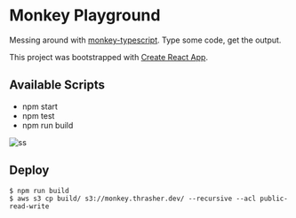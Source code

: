 # Monkey Playground

Messing around with [monkey-typescript](https://www.npmjs.com/package/monkey-typescript). Type some code, get the output.

This project was bootstrapped with [Create React App](https://github.com/facebook/create-react-app).

## Available Scripts

- npm start
- npm test
- npm run build

![ss](https://www.evernote.com/l/AAFq_mfEwARE_axN4zkAqaeAE6_139QFv1gB/image.png)

## Deploy

    $ npm run build
    $ aws s3 cp build/ s3://monkey.thrasher.dev/ --recursive --acl public-read-write
